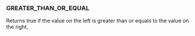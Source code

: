 <!--
This is generated by ESQL's AbstractFunctionTestCase. Do no edit it. See ../README.md for how to regenerate it.
-->

### GREATER_THAN_OR_EQUAL
Returns true if the value on the left is greater than or equals to the value on the right.

